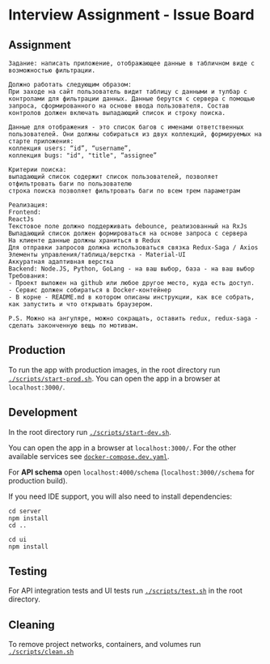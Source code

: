 # Interview Assignment - Issue Board

## Assignment
```
Задание: написать приложение, отображающее данные в табличном виде с возможностью фильтрации.

Должно работать следующим образом:
При заходе на сайт пользователь видит таблицу с данными и тулбар с контролами для фильтрации данных. Данные берутся с сервера с помощью запроса, сформированного на основе ввода пользователя. Состав контролов должен включать выпадающий список и строку поиска.

Данные для отображения - это список багов с именами ответственных пользователей. Они должны собираться из двух коллекций, формируемых на старте приложения:
коллекция users: “id”, “username”,
коллекция bugs: "id", "title", “assignee”

Критерии поиска:
выпадающий список содержит список пользователей, позволяет отфильтровать баги по пользователю
строка поиска позволяет фильтровать баги по всем трем параметрам

Реализация:
Frontend:
ReactJs
Текстовое поле должно поддерживать debounce, реализованный на RxJs
Выпадающий список должен формироваться на основе запроса с сервера
На клиенте данные должны храниться в Redux
Для отправки запросов должна использоваться связка Redux-Saga / Axios
Элементы управления/таблица/верстка - Material-UI
Аккуратная адаптивная верстка
Backend: Node.JS, Python, GoLang - на ваш выбор, база - на ваш выбор
Требования:
- Проект выложен на github или любое другое место, куда есть доступ.
- Сервис должен собираться в Docker-контейнер
- В корне - README.md в котором описаны инструкции, как все собрать, как запустить и что открывать браузером.

P.S. Можно на ангуляре, можно сокращать, оставить redux, redux-saga - сделать законченную вещь по мотивам.
```

## Production
To run the app with production images, in the root directory run [`./scripts/start-prod.sh`](./scripts/start-prod.sh).
You can open the app in a browser at `localhost:3000/`.

## Development
In the root directory run [`./scripts/start-dev.sh`](./scripts/start-dev.sh).

You can open the app in a browser at `localhost:3000/`. For the other
available services see [`docker-compose.dev.yaml`](docker-compose.dev.yaml).

For **API schema** open `localhost:4000/schema` (`localhost:3000//schema` for production build).

If you need IDE support, you will also need to install dependencies:
```
cd server
npm install
cd ..

cd ui
npm install
```

## Testing
For API integration tests and UI tests run [`./scripts/test.sh`](scripts/test.sh) in the root directory.

## Cleaning
To remove project networks, containers, and volumes run [`./scripts/clean.sh`](./scripts/clean.sh)
